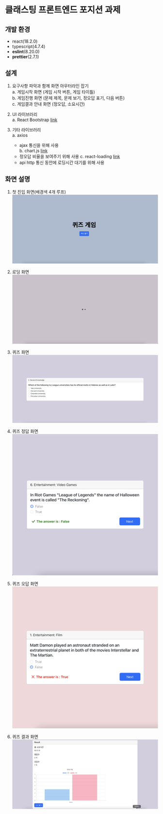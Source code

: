 # 클래스팅 프론트엔드 포지션 과제

## 개발 환경

- react(18.2.0)  
- typescript(4.7.4)  
- **eslint**(8.20.0)  
- **prettier**(2.7.1)  

## 설계  

1. 요구사항 파악과 함께 화면 아우터라인 잡기  
   a. 게임시작 화면 (게임 시작 버튼, 게임 타이틀)  
   b. 게임진행 화면 (문제 제목, 문제 보기, 정오답 표기, 다음 버튼)  
   c. 게임결과 안내 화면 (정오답, 소요시간)

2. UI 라이브러리  
   a. React Bootstrap [link](https://react-bootstrap.github.io/)

3. 기타 라이브러리  
   a. axios  
    - ajax 통신을 위해 사용  
   b. chart.js [link](https://www.chartjs.org/)  
    - 정오답 비율을 보여주기 위해 사용
   c. react-loading [link](https://www.npmjs.com/package/react-loading)  
    - api http 통신 동안에 로딩시간 대기를 위해 사용

## 화면 설명

1. 첫 진입 화면(배경색 4개 루프)  
   ![image](./ReadMeImg/1.png)

2. 로딩 화면
   ![image](./ReadMeImg/4.png)

3. 퀴즈 화면
   ![image](./ReadMeImg/5.png)

4. 퀴즈 정답 화면
   ![image](./ReadMeImg/2.png)

5. 퀴즈 오답 화면
   ![image](./ReadMeImg/3.png)

6. 퀴즈 결과 화면
   ![image](./ReadMeImg/6.png)
